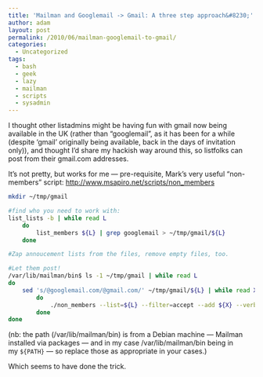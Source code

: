```yaml
---
title: 'Mailman and Googlemail -> Gmail: A three step approach&#8230;'
author: adam
layout: post
permalink: /2010/06/mailman-googlemail-to-gmail/
categories:
  - Uncategorized
tags:
  - bash
  - geek
  - lazy
  - mailman
  - scripts
  - sysadmin
---
```

I thought other listadmins might be having fun with gmail now being available in the UK (rather than &#8220;googlemail&#8221;, as it has been for a while (despite &#8216;gmail&#8217; originally being available, back in the days of invitation only)), and thought I&#8217;d share my hackish way around this, so listfolks can post from their gmail.com addresses.

It&#8217;s not pretty, but works for me &#8212; pre-requisite, Mark&#8217;s very useful &#8220;non-members&#8221; script: <http://www.msapiro.net/scripts/non_members>

```bash
mkdir ~/tmp/gmail

#find who you need to work with:  
list_lists -b | while read L
    do
        list_members ${L} | grep googlemail > ~/tmp/gmail/${L}
    done

#Zap annoucement lists from the files, remove empty files, too.

#Let them post!  
/var/lib/mailman/bin$ ls -1 ~/tmp/gmail | while read L
do 
    sed 's/@googlemail.com/@gmail.com/' ~/tmp/gmail/${L} | while read X
        do
            ./non_members --list=${L} --filter=accept --add ${X} --verbose
        done
done
```

(nb: the path (/var/lib/mailman/bin) is from a Debian machine &#8212; Mailman installed via packages &#8212; and in my case /var/lib/mailman/bin being in  
my `${PATH}` &#8212; so replace those as appropriate in your cases.)

Which seems to have done the trick.

